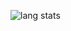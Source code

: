 ![lang stats](https://github-readme-stats.vercel.app/api/top-langs/?username=sararekowska&layout=compact&count_private=true&langs_count=10&theme=github_dark&count_private=true&hide=nix)
